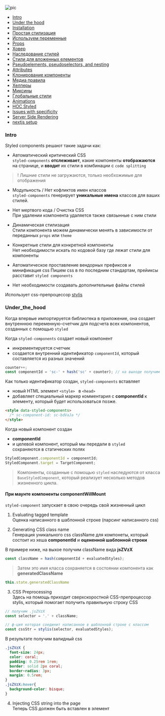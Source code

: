 ![pic](http://i.piccy.info/i9/ec5c91dae17c0a0970b9e708b5255c8e/1556390885/40738/1314369/1_6E_EG6HczqSSsEQFgFlG_A.jpg)

-  [Intro](#Intro)  
-  [Under the hood](#Under_the_hood)
-  [Installation](#Installation)  
-  [Простая стилизация](#Simple_style)  
-  [Используем переменные](#Using_variables)  
-  [Props](#Props)  
-  [Ховер](#Ховер)  
-  [Наследование стилей](#Extending_Styles)  
-  [Стили для вложенных елементов](#Style_for_inside_element)  
-  [Pseudoelements, pseudoselectors, and nesting](#Pseudoelements_pseudoselectors_nesting)  
-  [Attributes](#attributes)  
-  [Клонирование компоненты](#Deep_clone)  
-  [Медиа правила](#Media_Queries)  
-  [Хелперы](#СSS_helper)  
-  [Миксины](#Mixins)  
-  [Глобальные стили](#Global_Styles)  
-  [Animations](#Animations)  
-  [HOC Styled](#HOC_Styled)  
-  [Issues with specificity](#specificity)  
-  [Server Side Rendering](#SSR)  
-  [nextjs setup](#nextjs_setup)  


### Intro

Styled components решают такие задачи как:

- Автоматический критический CSS  
`styled-components` **отслеживает**, какие компоненты **отображаются** на странице, и **вводит** их стили в комбинации с `code splitting`
> ! Лишние стили не загружаются, только необхожимые для отображения

- Модульность / Нет кофликтов имен классов  
`styled-components` генерирует **уникальные имена** классов для ваших стилей.  

- Нет мертвого кода / Очистка CSS  
При удалении компонента удаляется также связынные с ним стили

- Динамическая стилизация  
Стили компонента можем динамически менять в зависимости от переданных `props` или `theme`

- Конкретные стили для конкретной компоненты  
Нет необходимости искать по кодовой базу где лежат стили для компоненты

- Автоматическое проставление вендорных префиксов  и минификация css
Пишем css в по последним стандартам, прейиксы расставит `styled components`

- Нет необходимости создавать дополнительные файлы стилей

Использует css-препроцессор  [stylis](https://github.com/thysultan/stylis.js)

### Under_the_hood

Когда впервые импортируется библиотека в приложение, она создает внутреннюю переменную-счетчик для подсчета всех компонентов, созданных с помощью `styled`  

Когда `styled-components` создает новый компонент
- инкрементируется счетчик  
- создается внутренний идентификатор `componentId`, который составляется из разных значений  

```js
counter++;
const componentId = 'sc-' + hash('sc' + counter); // на выходе получим sc-bdVaJa
```

Как только идентификатор создан, `styled-components` вставляет  
- новый HTML элемент `<style> ` в `<head>`  
- добавляет специальный маркер комментария с **componentId** к элементу, который будет использоваться позже.  

```html
<style data-styled-components>
  /* sc-component-id: sc-bdVaJa */
</style>
```

Когда новый компонент создан  
- **componentId**   
- и целевой компонент, который мы передали в `styled`   
сохраняются в статических полях  

```js
StyledComponent.componentId = componentId;
StyledComponent.target = TargetComponent;
```

> Компоненты, созданные с помощью `styled` наследуются от класса `BaseStyledComponent`, который реализует несколько методов жизненного цикла.

#### При маунте компоненты **componentWillMount** 
`styled-component` запускает в свою очередь свой жизненный цикл 

1. Evaluating tagged template  
Оценка написанного в шаблонной строке (парсинг написанного css)  

2. Generating CSS class name  
Генерация уникального css className для компонеты, который состоит из хеша **componentId** и **оцененной шаблонной строки**  

В примере ниже, на выхое получим className вида **jsZVzX**  
```js
const className = hash(componentId + evaluatedStyles); 
```
> Затем это имя класса сохраняется в состоянии компонента как **generatedClassName** 

```js
this.state.generatedClassName
```

3. CSS Preprocessing  
Здесь на помощь приходит сверхскоростной CSS-препроцессор stylis, который помогает получить правильную строку CSS

```js
// получим .jsZVzX
const selector = '.' + className;  

// ф-ция которая соединит написанное в шаблонной строке с классом
const cssStr = stylis(selector, evaluatedStyles); 
```

В результате получим валидный css

```css
.jsZVzX {
  font-size: 24px;
  color: coral;
  padding: 0.25rem 1rem;
  border: solid 2px coral;
  border-radius: 3px;
  margin: 0.5rem;
}
.jsZVzX:hover{
  background-color: bisque;
}
```

4. Injecting CSS string into the page  
Теперь CSS должен быть вставлен в элемент <style> в <head> страницы сразу после маркера комментария компонента:

```html
<style data-styled-components>
  /* sc-component-id: sc-bdVaJa */
  .sc-bdVaJa {} 

  /* сгенерированные css селекторы с правилами */
  .jsZVzX{ 
    font-size:24px;
    color:coral; 
  }  

  .jsZVzX:hover{
    background-color:bisque;
  }
</style>
```

#### При рендере компоненты. Вызов метода **render()**

После того, как все закончилось с CSS, `styleled-components` просто нужно создать элемент с соответствующим className:

```js
//  Получаем те поля которые были созданы ранее
const TargetComponent = this.constructor.target; 
const componentId = this.constructor.componentId;
const generatedClassName = this.state.generatedClassName;

// формируем className из 
return ( 
  <TargetComponent 
    {...this.props} 
    className={this.props.className + ' ' + componentId + ' ' + generatedClassName}
  />
);
```
`styled-components` составляет className основываясь на    
- props.className - необязательно, передается родительским компонентом.   
- componentId - уникальный идентификатор компонента   
- generateClassName - uniq для каждого экземпляра компонента, который имеет действующие правила CSS

Выглядит так 

```js
<button class="sc-bdVaJa jsZVzX">I'm a button</button>
```

### При изменении `props` компоненты . **componentWillReceiveProps**.

При изменении props компонент перерендеривается, если наши css-стили зависят от props то будет сгенерирован весь цикл  событий как при **componentWillMount**  

1. Evaluate the tagged template.  
2. Generate the new CSS class name.  
3. Preprocess the styles with stylis.   
4. Inject the preprocessed CSS into the page.    

Если посмотреть в devTool на сгенерированный DOM то увидим, что для компоненты с id `sc-bdVaJa` генерируются каждый раз новый css-селектор. Изменяется `font-size`

```html
<style data-styled-components>
  /* sc-component-id: sc-bdVaJa */
  .sc-bdVaJa {} 
  .jsZVzX{font-size:24px;color:coral; } .jsZVzX:hover{background-color:bisque;}
  .kkRXUB{font-size:25px;color:coral; } .kkRXUB:hover{background-color:bisque;}
  .jvOYbh{font-size:26px;color:coral; } .jvOYbh:hover{background-color:bisque;}
  .ljDvEV{font-size:27px;color:coral; } .ljDvEV:hover{background-color:bisque;}
</style>
```

_________________________

### Installation

```js
npm i styled-component
```  
Затем импортируем там где пишем стили

```jsx
import styled from "styled-components";
```

либо линкуем в `<head>`

```html
<script src="https://unpkg.com/styled-components/dist/styled-components.min.js"></script>
```
после этого в глобальный объект `window` добавится новое поле `styled` которое будем использовать для стилизации компоненты.

Использование такого подключения требует подключения `React CDN` [link](https://reactjs.org/docs/cdn-links.html) до подключения `styled-components`

```html
<script crossorigin src="https://unpkg.com/react@16/umd/react.production.min.js"></script>
<script crossorigin src="https://unpkg.com/react-dom@16/umd/react-dom.production.min.js"></script>

<script src="https://unpkg.com/styled-components/dist/styled-components.min.js"></script>
```

> Рекомендуется использовать плагин [babel plugin](https://styled-components.com/docs/tooling#babel-plugin). Он предлагает множество преимуществ, таких как более разборчивые имена классов, совместимость рендеринга на стороне сервера, небольшие пакеты и многое другое.

### Simple_style

Создаем компонент , записываем в поле styled тот html тег который появится в разметке
Открываем бэктики и пишем обычный css

```jsx
const Button = styled.button`
  padding: 25px;
  background-color: palevioletred;
  border: none;
  margin: 20px;
`;
```

### Using_variables

Можно использовать переменные подобно SASS. для етого вставляем их используя стандартную втавку JS `${...}`

```jsx
let size = 12;
let colorRegular = "#ccc";

const Button = styled.button`
  padding: 25px;
  margin-bottom: ${size}px;
  background-color: palevioletred;
  border: none;
  margin: 20px;
  color: ${colorRegular};
`;
```

### Props

В свойство, которое будет завистель от переданного `props` можно передать  функцию, которая в агрументах получит объект `props` и возвращать из ф-ции необходимый `css`

```jsx
const Button = styled.button` 
  background: ${props => props.primary ? "palevioletred" : "white"};
  color: ${props => props.primary ? "white" : "palevioletred"}; 
  border: 2px solid palevioletred;
  border-radius: 3px;
`;

```
### Ховер

Если ховер пишем на сам елемент, ТО синтаксис подобно scss.
&:hover{....}

```jsx
const Title = styled.h2`
  background-color: aquamarine;
  width: 200px;
  &:hover {
    font-size: 70px;
    transition: 0.5s;
  }
`;
```

Если ховер на должен отработать на другом елементе то нужно вставить тот компонент или елемент на котором должны проихойти изменения

```jsx
// При наведении на родителя стили сработают

const Controls = styled.div`
  //на компоненте Buttom
  &:hover ${Button} {
    background-color: #ccc;
  }

  // на елементе h2
  &:hover h2 {
    width: 400px;
  }
`;
```

### Extending_Styles

Если необходимо наследовать стили от другого компонента, то следует передать этот компонент в метод `styled(...)`, а в бектиках пишем уже если нужно переопределить или добавить что то

```jsx
// Наследуемся от компоненты Button и переопределям только цвет шрифта
const Cancel = styled(Button)`
  color: "#fff";
`;
```

### Style_for_inside_element

Чтобы не создавать новый styled компонент, можно в родительском css styled блоке писать правила для вложенных елементов, по селектору (класса, тега)

```jsx
// Родительский блок
const Appheader = styled.header`
  padding: 10px;
  text-align: center;
  // селектор дочернего елемента, можно и по селектору тега span
  .color {
    background-color: yellow;
    border: 2px solid #000;
    font-weight: 800;
  }
`;

//---------
<Appheader>
  <span className="color">App header</span>
</Appheader>;
```
### Pseudoelements_pseudoselectors_nesting

Использование символа **&**

Благодаря препроцессору `stylis` есть возмжность использовать символ **&**, который в зависимости от места использования может играть роль:

- как отсылку к родителю 

```js
const Thing = styled.div.attrs((/* props */) => ({ tabIndex: 0 }))`
  color: blue;

// <Thing> when hovered
  &:hover {
    color: red; 
  }

// <Thing> as a sibling of <Thing>, but maybe not directly next to it
  & ~ & {
    background: tomato; 
  }

// <Thing> next to <Thing>
  & + & {
    background: lime; 
    }

// <Thing> tagged with an additional CSS class ".something"
  &.something {
    background: orange; 
  }

// <Thing> inside another element labeled ".something-else"
  .something-else & {
    border: 1px solid; 
  }
` 
```

- как способ увеличить специфичность селектора. 
В примере ниже указав несколько **&&** увеличена специфичность на 1 селектор. 

Подробней [тут](#Specificity)

```js
const Thing = styled.div`
  && {
    color: blue;
  }
`

const GlobalStyle = createGlobalStyle`
  div${Thing} {
    color: red;
  }
`
```

### Attributes 

Для управления атрибутами элементы , сущуствует метод `attrs` который принимает аргументом ф-ция , в которой доступен объект `props` в зависимоти от которого можем управлять атрибутами для компоненты

- Пример простого добавления атрибута к элементу
```js
const PasswordInput = styled.input.attrs(props => ({
  // Every <PasswordInput /> should be type="password"
  type: "password"
}))``

// This specific one is hidden, so let's set aria-hidden
<PasswordInput aria-hidden="true" />
```
- Пример с сеттингом атрибута в зависимости от `props` и дальнейшей стилизацией 

```js
const Input = styled.input.attrs(props => ({
  // we can define static props
  type: props.password ? "password" : "text, 
  // or we can define dynamic ones
  size: props.size || "1em",
}))`
  color: palevioletred;
  font-size: 1em;
  border: 2px solid palevioletred;
  border-radius: 3px;

  /* here we use the dynamically computed prop */
  margin: ${props => props.size};
  padding: ${props => props.size};
`;

```

### Deep_clone

Ссылка на компонент с потрохами и переназначение стилей.

Выбираем компонент который хотим наследовать, передаем ему в props className и назначаем его в оберточном елементе. Пустой className нужен ВЕРОЯТНО для того чтобы react не назначал свой

```jsx
const Description = ({ className }) => (
  <div className={className}>
    <p>Some text</p>
    <span>description</span>
  </div>
);
```

Создаем копию вызвав метод styled куда передаем наследуемый компонент. в бэктиках переназначаем если необходимо стили для каждго из елементов можно отдельно

```jsx
const SubDescription = styled(Description)`
  p {
    padding: 0 30px;
    font-weight: 700;
  }
  span {
    color: blue;
  }
`;
```

### Media_Queries

В `` указываем директиву @media и погнали. Можно внутри указывать компонент и назначать стили для нее

```jsx
/
const Controls = styled.div`
  button {
    background-color: palevioletred;
    &:hover {
      background-color: green;
    }
  }
// Начиная с минимальной ширины сработают правила
  @media (min-width: 768px) {
    background-color: purple;
// также можно выбирать отдельно для компоненты
    ${Button} {
      color: green;
    }
  }
`;

```

### СSS_helper

Можно напистаь переменную миксин/хелпер и использовать ее в стилях компонента.

- если хелпер это просто набор css правил то пишем без вызова метода css
- если в хелпере будут вызываться функции или динамически подставляться пропсы, тогда нужно заимпортить css модуль из styled-component

```jsx
import styled, { css } from "styled-components";
```

Cоздадим хелпер который центрирует блок. Также сделаем возможным изменять положение блока например по вертикали, передав туда данные, которые получим из пропсов

```jsx
// CSS HELPERS
const centered = css`
  position: absolute;
  top: ${({ top }) => top + "%"};
  left: 50%;
  transform: translate(-50%, -50%);
`;
```

Используем этот хелпер например в медиаправилах.

```jsx
// кнопка
const Button = styled.button`
  padding: 25px;
  background-color: palevioletred;
  border: none;
  margin: 20px;
  color: ${fontColor};
  // при минимальной ширине 900 пикселей к кнопке применится наш хелпер
  @media (min-width: 900px) {
    ${centered};
  }
`;
```

### Mixins

Миксины , которые принимают параметры создаются путем объявления функционального компонета, а простые миксины как переменные

Простой миксин

```jsx
const font = `
    font-family: Monospace;
    font-size: 20px;
    color: red
`;
```

Миксин с параметрами. Неплохо задать параметры поумолчанию и указать = {} чтобы небыло ошибки, если при вызове миксина не передадим агументов

```jsx
const position = ({posX =0; posY=0}={})=> css`
    position:absolute;
    top: ${posY};
    left: ${posX};
`;
const boxSize = ({ w = "100px", h = "100px" } = {}) => css`
  width: ${w};
  height: ${h};
  background-color: pink;
`;
```

Обычно создается отдельный файл для миксинов, откуда они экспортируются. После в месте где они нужны производим импорт нужного миксина и используем

- как переменную `${mixinName}` если это обычный миксин
- как вызов функции `${mixinName({arg1:val, arg2:val})}` если нужно передать аргументы

```jsx
export default styled(Footer)`
  padding: 10px;
  background-color: aquamarine;
  // Миксин как переменная
  p {
    text-align: center;
    ${font};
  }
  // Мииксн с аргументами. Переназначили дефолтный размер width
  div {
    ${boxSize({ w: "300px" })}
  }
`;
```

### Global_Styles

Для установки глобальных стилей, типа нормализации, шрифтов и т.п необходимо

- импортировать createGlobalStyle из styled-components

```jsx
import { createGlobalStyle } from "styled-components";
```

- в корне scr создать файл например Globalstyles

- в файле создать переменную, куда прописать все глобальные стили

```jsx
const GlobalStyle = createGlobalStyle`
*{
    box-sizing:border-box;
}

body {
  margin: 0;
  padding: 0;
  font-family: Monospace,  sans-serif; 
  background-color: #ccc;
}`;
```

- произвести экспорт переменной

```jsx
export default GlobalStyle;
```

- заимпортить переменную в App компоненте и поместить ее в конец компоненты

```jsx
import React from "react";
import Header from "./Header";
// global styles
import GlobalStyle from "./GlobalStyles";

function App() {
  return (
    <div className="App">
      <Header />
      <GlobalStyle />
    </div>
  );
}

export default App;
```

### Animations

CSS-анимации с `@keyframes` не ограничиваются одним компонентом, чтобы они были глобальными и избежать конфликтов имен, нужно использовать  импортированный `keyframes`, который сгенерирует уникальный экземпляр

```js
// Create the keyframes
const rotate = keyframes`
  from {
    transform: rotate(0deg);
  }

  to {
    transform: rotate(360deg);
  }
  
`;

// Here we create a component that will rotate everything we pass in over two seconds
const Rotate = styled.div`
  display: inline-block;
  animation: ${rotate} 2s linear infinite;
  padding: 2rem 1rem;
    font-size: 1.2rem;
`;

render(
  <Rotate>&lt; 💅 &gt;</Rotate>
);
```
> Ключевые кадры не поддерживаются в `react-native` Вместо этого используйте `ReactNative.Animated API`


### HOC_Styled

Использование styled hoc - оборачиваем созданный компонент , стилизуем его и експортируем дальше

Создадим компонент. Нужно не забыть заглушить поле className чтобы гарантированно поставились НАШИ стили.

```jsx
import React from "react";
import styled from "styled-components";

const Footer = ({ className }) => {
  return (
    <footer className={className}>
      <p>This is footer app</p>
    </footer>
  );
};
```

Обернем его в styled HOC и зададим стили для всего блока и для вложенных также

```jsx
export default styled(Footer)`
  padding: 10px;
  background-color: aquamarine;
  p {
    text-align: center;
  }
`;
```
### Specificity

В случае когда css передается и как styled и как css селектор, который потом указывается в свойтсве `className` больше специфичность будет у `styled` 

По умолчанию styled-компоненты внедряют свои стили во время выполнения кода в конце <head>. 
Таким образом, его стили побеждают другие селекторы одного класса.

```js
// стилизуем div
const MyComponent = styled.div`background-color: green;`;

// my-component.css
.red-bg {
  background-color: red;
}
 
//  назначаем класс который передастся компоненту
<MyComponent className="red-bg" />
```

Если нужно чтобы стили в className перебили styled, то нужно добавить вес селектору (+класс/тег/id)

В случае, когда специфичность например глобальных стилей `styles.css` перебивает специфичность `styled component` можно воспользоваться плагином 

> [babel-plugin-styled-components-css-namespace](https://github.com/QuickBase/babel-plugin-styled-components-css-namespace)

который позволяет увеличть специфичность разными способами

Также существует способ добавить специфичности и в самой библиотеке `styled components`

Обернутой компоненте передаем '&&&'
```js
const MyStyledComponent = styled(AlreadyStyledComponent)`
  &&& {
    color: palevioletred;
    font-weight: bold;
  }
`
```
Каждый символ '&' будет добавлять css класс. 
В примере ниже каждый символ '&' => 'MyStyledComponent-asdf123'

```js
.MyStyledComponent-asdf123.MyStyledComponent-asdf123.MyStyledComponent-asdf123 {
  color: palevioletred;
  font-weight: bold;
}
```

### Как переопределить инлайновые стили ?? 

Добавляем ` &[style]` и `!important`

```js 
const MyStyledComponent = styled(InlineStyledComponent)`
  &[style] {
    font-size: 12px !important;
    color: blue !important;
  }
`
``` 

### SSR

`styled-components` поддерживает параллельный рендеринг на стороне сервера с регидратацией таблиц стилей.

Основная идея заключается в том, что каждый раз, когда вы визуализируете свое приложение на сервере, вы можете создать `ServerStyleSheet` и добавить **провайдера** в ваше дерево React, которое принимает стили через контекстный API.

Для корректного отображения стилей после компиляции на сервере нужно произвести неболшой сетап.

[babel плагин](https://styled-components.com/docs/tooling#babel-plugin)
Этот плагин добавляет поддержку рендеринга на стороне сервера, минимизацию стилей
После этого нужно подредактировать настройки `.babelrc` добавив плагин

```json
{
  "plugins": ["babel-plugin-styled-components"]
}
```

**Добавляя уникальный идентификатор** к каждому стилизованному компоненту, этот плагин позволяет избежать **несоответствия контрольной** суммы из-за различий в создании классов на клиенте и на сервере.

Если нужно отключить поддержку ssr то добавляем правило  к плагину

```json
plugins": [
    [
      "babel-plugin-styled-components",
      {
        "ssr": false
      }
    ]
  ]
```
Также существуют другие полезные настроки к плагину, которые описаны в доке.


Пример 

- Метод `collectStyles` **оборачивает** ваш элемент в провайдере  
- `Sheet.getStyleTags ()` **возвращает строку** из нескольких тегов <style>. Это необходимо учитывать при добавлении строки CSS в вывод HTML.  
- В качестве альтернативы экземпляр `ServerStyleSheet` также имеет метод `getStyleElement ()`, который возвращает массив элементов React.  
- Убедитесь, что `sheet.seal ()` вызывается только **после** того, как `sheet.getStyleTags ()` или `sheet.getStyleElement ()` были вызваны, иначе будет выдана другая ошибка.  

> **sheet.getStyleTags** () и **sheet.getStyleElement** () могут быть вызваны *только после визуализации вашего элемента*.  

```js
import { renderToString } from 'react-dom/server'
import { ServerStyleSheet } from 'styled-components'

const sheet = new ServerStyleSheet();

try {
  const html = renderToString(sheet.collectStyles(<YourApp />))
  const styleTags = sheet.getStyleTags() // or sheet.getStyleElement();
} catch (error) {
  // handle error
  console.error(error)
} finally {
  sheet.seal()
}
```
При желании можно использовать StyleSheetManager напрямую, вместо этого метода. 
Просто убедитесь, что не используете его на стороне клиента.

```js
import { renderToString } from 'react-dom/server'
import { ServerStyleSheet, StyleSheetManager } from 'styled-components'

const sheet = new ServerStyleSheet()
try {
  const html = renderToString(
    <StyleSheetManager sheet={sheet.instance}>
      <YourApp />
    </StyleSheetManager>
  )
  const styleTags = sheet.getStyleTags() // or sheet.getStyleElement();
} catch (error) {
  // handle error
  console.error(error)
} finally {
  sheet.seal()
}
```

### nextjs_setup

Сетап в `NEXT`

[next setup example](https://github.com/zeit/next.js/tree/master/examples/with-styled-components)
